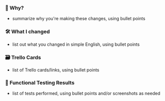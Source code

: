 ### 🤔 Why?

- summarize why you're making these changes, using bullet points

### 🛠 What I changed

- list out what you changed in simple English, using bullet points

### 🗃️ Trello Cards

- list of Trello cards/links, using bullet points

### 🚦 Functional Testing Results

- list of tests performed, using bullet points and/or screenshots as needed
